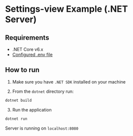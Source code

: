 # Settings-view Example (.NET Server)

## Requirements
 - .NET Core v6.x
 - [Configured .env file](../../README.md)

## How to run
1. Make sure you have `.NET SDK` installed on your machine

2. From the `dotnet` directory run:

```bash
dotnet build
```

3. Run the application

```bash
dotnet run
```

Server is running on `localhost:8080`